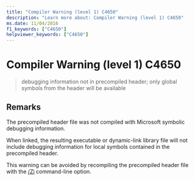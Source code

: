 ```yaml
---
title: "Compiler Warning (level 1) C4650"
description: "Learn more about: Compiler Warning (level 1) C4650"
ms.date: 11/04/2016
f1_keywords: ["C4650"]
helpviewer_keywords: ["C4650"]
---
```

# Compiler Warning (level 1) C4650

> debugging information not in precompiled header; only global symbols from the header will be available

## Remarks

The precompiled header file was not compiled with Microsoft symbolic debugging information.

When linked, the resulting executable or dynamic-link library file will not include debugging information for local symbols contained in the precompiled header.

This warning can be avoided by recompiling the precompiled header file with the [/Zi](../../build/reference/z7-zi-zi-debug-information-format.md) command-line option.
